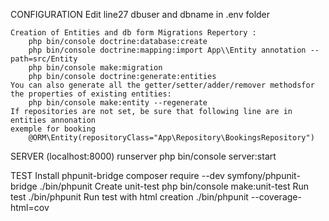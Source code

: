 CONFIGURATION
    Edit line27 dbuser and dbname in .env folder

    Creation of Entities and db form Migrations Repertory :
        php bin/console doctrine:database:create 
        php bin/console doctrine:mapping:import App\\Entity annotation --path=src/Entity
        php bin/console make:migration
        php bin/console doctrine:generate:entities
    You can also generate all the getter/setter/adder/remover methodsfor the properties of existing entities: 
        php bin/console make:entity --regenerate
    If repositories are not set, be sure that following line are in entities annonation
    exemple for booking
        @ORM\Entity(repositoryClass="App\Repository\BookingsRepository")

SERVER (localhost:8000)
    runserver
        php bin/console server:start

TEST
    Install phpunit-bridge
        composer require --dev symfony/phpunit-bridge
        ./bin/phpunit
    Create unit-test
        php bin/console make:unit-test
    Run test
        ./bin/phpunit
    Run test with html creation 
        ./bin/phpunit --coverage-html=cov
